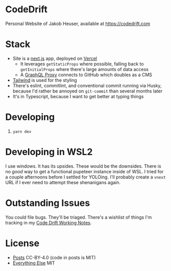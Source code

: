 # CodeDrift

Personal Website of Jakob Heuser, available at https://codedrift.com

# Stack

- Site is a [next.js](https://nextjs.org/) app, deployed on [Vercel](https://vercel.com)
  - It leverages `getStaticProps` where possible, falling back to `getInitialProps` where there's large amounts of data access
  - A [GraphQL Proxy](https://github.com/jakobo/codedrift/blob/main/src/pages/api/proxy/api.github.com/graphql.ts) connects to GitHub which doubles as a CMS
- [Tailwind](https://tailwindcss.com/) is used for the styling
- There's eslint, commitlint, and conventional commit running via Husky, because I'd rather be annoyed on `git-commit` than several months later
- It's in Typescript, because I want to get better at typing things

# Developing

1. `yarn dev`

# Developing in WSL2

I use windows. It has its upsides. These would be the downsides. There is no _good_ way to get a functional pupeteer instance inside of WSL. I tried for a couple afternoons before I settled for YOLOing. I'll probably create a `vnext` URL if I ever need to attempt these shenanigans again.

# Outstanding Issues

You could file bugs. They'll be triaged. There's a wishlist of things I'm tracking in my [Code Drift Working Notes](https://coda.io/d/Jakobs-Notes_dFBvQLDXnR5/CodeDrift_suuaz#_lutQ7).

# License

- [Posts](https://github.com/jakobo/codedrift/blob/main/LICENSE-posts) CC-BY-4.0 (code in posts is MIT)
- [Everything Else](https://github.com/jakobo/codedrift/blob/main/LICENSE) MIT

